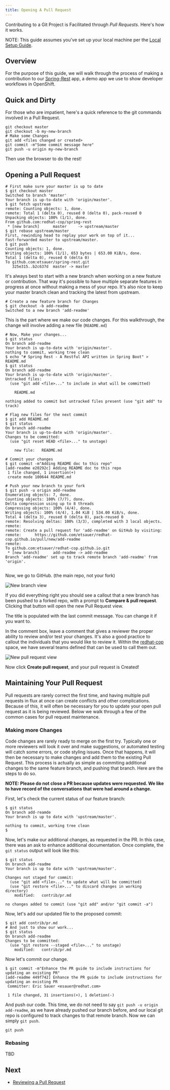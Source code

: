 ```yaml
---
title: Opening A Pull Request
---
```


Contributing to a Git Project is Facilitated through _Pull Requests_. Here's how it works.

NOTE: This guide assumes you've set up your local machine per the [Local Setup Guide](https://github.com/redhat-cop/git-flow/wiki/Local-Setup).

## Overview

For the purpose of this guide, we will walk through the process of making a contribution to our [Spring-Rest](https://github.com/redhat-cop/spring-rest.git) app, a demo app we use to show developer workflows in OpenShift.

## Quick and Dirty

For those who are impatient, here's a quick reference to the git commands involved in a Pull Request.

```
git checkout master
git checkout -b my-new-branch
# Make some Changes
git add <files changed or created>
git commit -m"Some commit message here"
git push -u origin my-new-branch
```

Then use the browser to do the rest!

## Opening a Pull Request

```
# First make sure your master is up to date
$ git checkout master
Switched to branch 'master'
Your branch is up-to-date with 'origin/master'.
$ git fetch upstream
remote: Counting objects: 1, done.
remote: Total 1 (delta 0), reused 0 (delta 0), pack-reused 0
Unpacking objects: 100% (1/1), done.
From github.com:redhat-cop/spring-rest
 * [new branch]      master     -> upstream/master
$ git rebase upstream/master
First, rewinding head to replay your work on top of it...
Fast-forwarded master to upstream/master.
$ git push
Counting objects: 1, done.
Writing objects: 100% (1/1), 653 bytes | 653.00 KiB/s, done.
Total 1 (delta 0), reused 0 (delta 0)
To github.com:etsauer/spring-rest.git
   325e315..b2c637d  master -> master
```

It's always best to start with a new branch when working on a new feature or contribution. That way it's possible to have multiple separate features in progress at once without making a mess of your repo. It's also nice to keep your master branch clean and tracking the latest from upstream.

```
# Create a new feature branch for Changes
$ git checkout -b add-readme
Switched to a new branch 'add-readme'
```

This is the part where we make our code changes. For this walkthrough, the change will involve adding a new file (`README.md`)
```
# Now, Make your changes...
$ git status
On branch add-readme
Your branch is up-to-date with 'origin/master'.
nothing to commit, working tree clean
$ echo "# Spring Rest - A Restful API written in Spring Boot" > README.md
$ git status
On branch add-readme
Your branch is up-to-date with 'origin/master'.
Untracked files:
  (use "git add <file>..." to include in what will be committed)

	README.md

nothing added to commit but untracked files present (use "git add" to track)

# Flag new files for the next commit
$ git add README.md
$ git status
On branch add-readme
Your branch is up-to-date with 'origin/master'.
Changes to be committed:
  (use "git reset HEAD <file>..." to unstage)

	new file:   README.md

# Commit your changes
$ git commit -m"Adding README doc to this repo"
[add-readme e20292c] Adding README doc to this repo
 1 file changed, 1 insertion(+)
 create mode 100644 README.md

# Push your new branch to your fork
$ git push -u origin add-readme
Enumerating objects: 7, done.
Counting objects: 100% (7/7), done.
Delta compression using up to 8 threads
Compressing objects: 100% (4/4), done.
Writing objects: 100% (4/4), 1.04 KiB | 534.00 KiB/s, done.
Total 4 (delta 3), reused 0 (delta 0), pack-reused 0
remote: Resolving deltas: 100% (3/3), completed with 3 local objects.
remote: 
remote: Create a pull request for 'add-readme' on GitHub by visiting:
remote:      https://github.com/etsauer/redhat-cop.github.io/pull/new/add-readme
remote: 
To github.com:etsauer/redhat-cop.github.io.git
 * [new branch]      add-readme -> add-readme
Branch 'add-readme' set up to track remote branch 'add-readme' from 'origin'.


```

Now, we go to GitHub. (the main repo, not your fork)

![New branch view](/images/github-newbranch-ss.png)

If you did everything right you should see a callout that a new branch has been pushed to a forked repo, with a prompt to **Compare & pull request**. Clicking that button will open the new Pull Request view.

The title is populated with the last commit message. You can change it if you want to.

In the comment box, leave a comment that gives a reviewer the proper ability to review and/or test your changes. It's also a good practice to callout the individuals that you would like to review it. Within the [redhat-cop](https://github.com/redhat-cop) space, we have several teams defined that can be used to call them out.

![New pull request view](/images/github-newpr.png)

Now click **Create pull request**, and your pull request is Created!

## Maintaining Your Pull Request

Pull requests are rarely correct the first time, and having multiple pull requests in flux at once can create conflicts and other complications. Because of this, it will often be necessary for you to update your open pull request as it is being reviewed. Below we walk through a few of the common cases for pull request maintenance.

### Making more Changes

Code changes are rarely ready to merge on the first try. Typically one or more reviewers will look it over and make suggestions, or automated testing will catch some errors, or code styling issues. Once that happens, it will then be necessary to make changes and add them to the existing Pull Request. This process is actually as simple as commiting additional changes to the same feature branch, and pushing that branch. Here are the steps to do so.

**NOTE: Please do not close a PR because updates were requested. We like to have record of the conversations that were had around a change.**

First, let's check the current status of our feature branch:

```
$ git status
On branch add-reamde
Your branch is up to date with 'upstream/master'.

nothing to commit, working tree clean
$
```

Now, let's make our additional changes, as requested in the PR. In this case, there was an ask to enhance additional documentation. Once complete, the `git status` output will look like this:

```
$ git status
On branch add-readme
Your branch is up to date with 'upstream/master'.

Changes not staged for commit:
  (use "git add <file>..." to update what will be committed)
  (use "git restore <file>..." to discard changes in working directory)
	modified:   contrib/pr.md

no changes added to commit (use "git add" and/or "git commit -a")
```

Now, let's add our updated file to the proposed commit:

```
$ git add contrib/pr.md
# And just to show our work...
$ git status
On branch add-readme
Changes to be committed:
  (use "git restore --staged <file>..." to unstage)
	modified:   contrib/pr.md
```

Now let's commit our change.

```
$ git commit -m"Enhance the PR guide to include instructions for updating an existing PR"
[add-readme 449f742] Enhance the PR guide to include instructions for updating an existing PR
 Committer: Eric Sauer <esauer@redhat.com>

 1 file changed, 31 insertions(+), 1 deletion(-)
```

And push our code. This time, we do not need to say `git push -u origin add-readme`, as we have already pushed our branch before, and our local git repo is configured to track changes to that remote branch. Now we can simply `git push`.

```
git push
```

### Rebasing

TBD

## Next

* [Reviewing a Pull Request](./pr-test.html)
